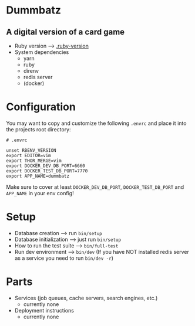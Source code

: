 # Dummbatz
## A digital version of a card game

* Ruby version --> [.ruby-version](./.ruby-version)
* System dependencies
    * yarn
    * ruby
    * direnv
    * redis server
    * (docker)

# Configuration
You may want to copy and customize the following `.envrc` and place it into the projects root directory:
```
# .envrc

unset RBENV_VERSION
export EDITOR=vim
export THOR_MERGE=vim
export DOCKER_DEV_DB_PORT=6660
export DOCKER_TEST_DB_PORT=7770
export APP_NAME=dummbatz
```
Make sure to cover at least `DOCKER_DEV_DB_PORT`, `DOCKER_TEST_DB_PORT` and `APP_NAME` in your env config!

# Setup
* Database creation --> run `bin/setup`
* Database initialization --> just run `bin/setup`
* How to run the test suite --> `bin/full-test`
* Run dev environment --> `bin/dev` (If you have NOT installed redis server as a service you need to run `bin/dev -r`)

# Parts
* Services (job queues, cache servers, search engines, etc.)
    * currently none
* Deployment instructions
    * currently none
